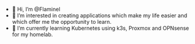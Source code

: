 - 👋 Hi, I’m @Flaminel
- 👀 I’m interested in creating applications which make my life easier and which offer me the opportunity to learn.
- 🌱 I’m currently learning Kubernetes using k3s, Proxmox and OPNsense for my homelab.

<!---
Flaminel/Flaminel is a ✨ special ✨ repository because its `README.md` (this file) appears on your GitHub profile.
You can click the Preview link to take a look at your changes.
--->
